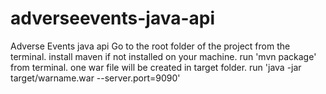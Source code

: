 # adverseevents-java-api
Adverse Events java api
Go to the root folder of the project from the terminal.
install maven if not installed on your machine.
run 'mvn package' from terminal.
one war file will be created in target folder.
run 'java -jar target/warname.war --server.port=9090' 
